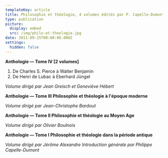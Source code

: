 ```yaml
---
templateKey: article
title: Philosophie et théologie, 4 volumes édités par P. Capelle-Dumont
type: publication
picture:
  display: embed
  src: /img/philo-et-theologie.jpg
date: 2011-09-25T00:00:00.000Z
settings:
  hidden: false
---
```

**Anthologie — Tome IV \[2 volumes]** 

1. De Charles S. Pierce à Walter Benjamin
2. De Henri de Lubac à Eberhard Jüngel

*Volume dirigé par Jean Greisch et Geneviève Hébert*

**Anthologie — Tome III Philosophie et théologie à l'époque moderne**

*Volume dirigé par Jean-Christophe Bardout*

**Anthologie — Tome II Philosophie et théologie au Moyen Age**

*Volume dirigé par Olivier Boulnois*

**Anthologie — Tome I Philosophie et théologie dans la période antique**

*Volume dirigé par Jérôme Alexandre Introduction générale par Philippe Capelle-Dumont*
